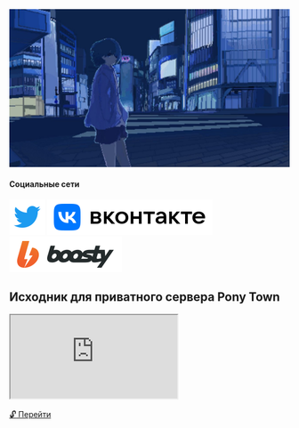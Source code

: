 <img src="/asd.jpg">

#### Социальные сети
[<img src="/twitter.svg">](https://twitter.com/kaurcev) [<img src="/vk.svg">](https://vk.com/kaurcev) [<img src="/boosty.svg">](https://boosty.to/kaurcev)

## Исходник для приватного сервера Pony Town

<iframe src="https://pony.town"></iframe>

[:unlock: Перейти](https://github.com/kaurcev/pixel.horse)
